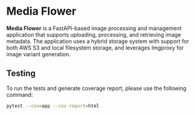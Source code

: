 # Media Flower

**Media Flower** is a FastAPI-based image processing and management application that supports uploading, processing, and retrieving image metadata. The application uses a hybrid storage system with support for both AWS S3 and local filesystem storage, and leverages Imgproxy for image variant generation.


## Testing

To run the tests and generate coverage report, please use the following command:

```bash
pytest --cov=app --cov-report=html 